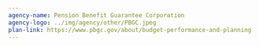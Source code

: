 ```yaml
---
agency-name: Pension Benefit Guarantee Corporation
agency-logo: ../img/agency/other/PBGC.jpeg
plan-link: https://www.pbgc.gov/about/budget-performance-and-planning
---
```

